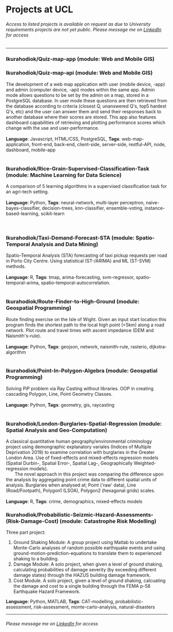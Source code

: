 # Projects at UCL
###### Access to listed projects is available on request as due to University requirements projects are not yet public. Please message me on [LinkedIn](https://www.linkedin.com/in/christopher-harry-koido-bunt-89063310a/) for access
_________________
### Ikurahodiok/Quiz-map-app (module: Web and Mobile GIS)
### Ikurahodiok/Quiz-map-api (module: Web and Mobile GIS)
The development of a web map application with user (mobile device, -app) and admin (computer device, -api) modes within the same app. Admin mode allows questions to be set by the admin on a map, stored in a PostgreSQL database. In user mode these questions are then retrieved from the database according to criteria (closest Q, unanswered Q's, top5 hardest Q's, etc) and the user can answer them and send their responses back to another database where their scores are stored. This app also features dashboard capabilities of retrieving and plotting performance scores which change with the use and user-performance. <br/>
<br/>
**Language**: Javascript, HTML/CSS, PostgreSQL,  **Tags**: web-map-application, front-end, back-end, client-side, server-side, restful-API, node, dashboard, mobile-app <br/>
<br/>
### Ikurahodiok/Rice-Grain-Supervised-Classification-Task (module: Machine Learning for Data Science)
A comparison of 5 learning algorithms in a supervised classification task for an agri-tech setting. <br/>
<br/>
**Language**: Python, **Tags**: neural-network, multi-layer perceptron, naive-bayes-classifier, decision-trees, knn-classifier, ensemble-voting, instance-based-learning, scikit-learn <br/>  
<br/>
### Ikurahodiok/Taxi-Demand-Forecast-STA (module: Spatio-Temporal Analysis and Data Mining)
Spatio-Temporal Analysis (STA) forecasting of taxi pickup requests per road in Porto City Centre. Using statistical (ST-/ARIMA) and ML (ST-SVM) methods. <br/>
<br/>
**Language**: R, **Tags**: tmap, arima-forecasting, svm-regressor, spatio-temporal-arima, spatio-temporal-autocorrelation. <br/>
<br/>
### Ikurahodiok/Route-Finder-to-High-Ground (module: Geospatial Programming)
Route finding exercise on the Isle of Wight. Given an input start location this program finds the shortest path to the local high point (<5km) along a road network. Plot route and travel times with ascent impedance (DEM and Naismith's-rule). <br/>
<br/>
**Language**: Python, **Tags**: geojson, network, naismith-rule, rasterio, dijkstra-algorithm <br/>
<br/>
### Ikurahodiok/Point-In-Polygon-Algebra   (module: Geospatial Programming)
Solving PiP problem via Ray Casting without libraries. OOP in creating cascading Polygon, Line, Point Geometry Classes. <br/>
<br/>
**Language**: Python, **Tags**: geometry, gis, raycasting <br/>
<br/>
### Ikurahodiok/London-Burglaries-Spatial-Regression   (module: Spatial Analysis and Geo-Computation)
A classical quantitative human geography/environmental criminology project using demongraphic explanatory variales (Indices of Multiple Deprivation 2019) to examine correlation with burglaries in the Greater London Area. Use of fixed-effects and mixed-effects regression models (Spatial Durbin-, Spatial Error-, Spatial Lag-, Geographically Weighted- regression models). <br/>
&nbsp;&nbsp;&nbsp;&nbsp;&nbsp;&nbsp;
The novel approach in this project was comparing the difference upon the analysis by aggregating point crime data to different spatial units of analysis. Burglaries when analysed at; Point ('raw' data), Line (Road/Footpath), Polygon1 (LSOA), Polygon2 (hexagonal grids) scales.  <br/>
<br/>
**Language**: R, **Tags**: crime, demographics, mixed-effects models
<br/>
### Ikurahodiok/Probabilistic-Seizmic-Hazard-Assessments-(Risk-Damage-Cost)   (module: Catastrophe Risk Modelling)
Three part project: <br/>
1) Ground Shaking Module: A group project using Matlab to undertake Monte-Carlo analyses of random possible earthquake events and using ground-motion-prediction-equations to translate them to experienced shaking to a building. <br/>
2) Damage Module: A solo project, when given a level of ground shaking, calculating probabilities of damage severity (by exceeding different damage states) through the HAZUS building damage framework. <br/>
3) Cost Module. A solo project, given a level of ground shaking, calcuating the damage and cost to a single building through the FEMA p-58 Earthquake Hazard Framework. <br/>

**Language**: Python, MATLAB, **Tags**: CAT-modelling, probabilistic-assessment, risk-assessment, monte-carlo-analysis, natural-disasters
<br/>

_________________
###### Please message me on [LinkedIn](https://www.linkedin.com/in/christopher-harry-koido-bunt-89063310a/) for access

